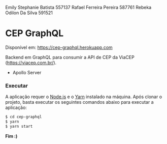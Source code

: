 Emily Stephanie Batista 557137
Rafael Ferreira Pereira 587761
Rebeka Odilon Da Silva  591521

# CEP GraphQL

Disponível em: https://cep-graphql.herokuapp.com

Backend em GraphQL para consumir a API de CEP da ViaCEP (https://viacep.com.br/).

  - Apollo Server

### Executar

A aplicação requer o [Node.js](https://nodejs.org/) e o [Yarn](https://yarnpkg.com/lang/en/) instalado na máquina.
Após clonar o projeto, basta executar os seguintes comandos abaixo para executar a aplicação:

```sh
$ cd cep-graphql
$ yarn
$ yarn start
```

**Fim :)**
